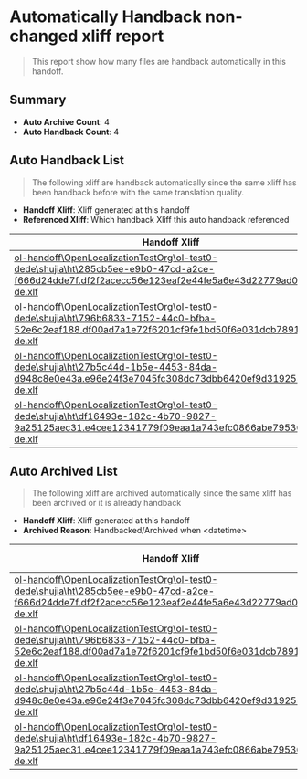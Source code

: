 # Automatically Handback non-changed xliff report
> This report show how many files are handback automatically in this handoff.

## Summary
* **Auto Archive Count**: 4
* **Auto Handback Count**: 4

## Auto Handback List
> The following xliff are handback automatically since the same xliff has been handback before with the same translation quality.

* **Handoff Xliff**: Xliff generated at this handoff
* **Referenced Xliff**: Which handback Xliff this auto handback referenced

| Handoff Xliff | Referenced Xliff | 
| --- | --- | 
| [ol-handoff\OpenLocalizationTestOrg\ol-test0-dede\shujia\ht\285cb5ee-e9b0-47cd-a2ce-f666d24dde7f.df2f2acecc56e123eaf2e44fe5a6e43d22779ad0.de-de.xlf](https://github.com/OpenLocalizationTestOrg/ol-test0-handoff/blob/48b8e276eb2620a4d1d1caf17f933930478966e7/ol-handoff/OpenLocalizationTestOrg/ol-test0-dede/shujia/ht/285cb5ee-e9b0-47cd-a2ce-f666d24dde7f.df2f2acecc56e123eaf2e44fe5a6e43d22779ad0.de-de.xlf) | [ol-handback\OpenLocalizationTestOrg\ol-test0-dede\shujia\high\285cb5ee-e9b0-47cd-a2ce-f666d24dde7f.df2f2acecc56e123eaf2e44fe5a6e43d22779ad0.de-de.xlf](https://github.com/OpenLocalizationTestOrg/ol-test0-handback/blob/6c9050f6f20e6551f34b744d736bbee92ced55bc/ol-handback/OpenLocalizationTestOrg/ol-test0-dede/shujia/high/285cb5ee-e9b0-47cd-a2ce-f666d24dde7f.df2f2acecc56e123eaf2e44fe5a6e43d22779ad0.de-de.xlf) | 
| [ol-handoff\OpenLocalizationTestOrg\ol-test0-dede\shujia\ht\796b6833-7152-44c0-bfba-52e6c2eaf188.df00ad7a1e72f6201cf9fe1bd50f6e031dcb7891.de-de.xlf](https://github.com/OpenLocalizationTestOrg/ol-test0-handoff/blob/48b8e276eb2620a4d1d1caf17f933930478966e7/ol-handoff/OpenLocalizationTestOrg/ol-test0-dede/shujia/ht/796b6833-7152-44c0-bfba-52e6c2eaf188.df00ad7a1e72f6201cf9fe1bd50f6e031dcb7891.de-de.xlf) | [ol-handback\OpenLocalizationTestOrg\ol-test0-dede\shujia\high\796b6833-7152-44c0-bfba-52e6c2eaf188.df00ad7a1e72f6201cf9fe1bd50f6e031dcb7891.de-de.xlf](https://github.com/OpenLocalizationTestOrg/ol-test0-handback/blob/6c9050f6f20e6551f34b744d736bbee92ced55bc/ol-handback/OpenLocalizationTestOrg/ol-test0-dede/shujia/high/796b6833-7152-44c0-bfba-52e6c2eaf188.df00ad7a1e72f6201cf9fe1bd50f6e031dcb7891.de-de.xlf) | 
| [ol-handoff\OpenLocalizationTestOrg\ol-test0-dede\shujia\ht\27b5c44d-1b5e-4453-84da-d948c8e0e43a.e96e24f3e7045fc308dc73dbb6420ef9d3192555.de-de.xlf](https://github.com/OpenLocalizationTestOrg/ol-test0-handoff/blob/48b8e276eb2620a4d1d1caf17f933930478966e7/ol-handoff/OpenLocalizationTestOrg/ol-test0-dede/shujia/ht/27b5c44d-1b5e-4453-84da-d948c8e0e43a.e96e24f3e7045fc308dc73dbb6420ef9d3192555.de-de.xlf) | [ol-handback\OpenLocalizationTestOrg\ol-test0-dede\shujia\high\27b5c44d-1b5e-4453-84da-d948c8e0e43a.e96e24f3e7045fc308dc73dbb6420ef9d3192555.de-de.xlf](https://github.com/OpenLocalizationTestOrg/ol-test0-handback/blob/e93f24e75a5e59ee1d9f504cfd421184f8484b61/ol-handback/OpenLocalizationTestOrg/ol-test0-dede/shujia/high/27b5c44d-1b5e-4453-84da-d948c8e0e43a.e96e24f3e7045fc308dc73dbb6420ef9d3192555.de-de.xlf) | 
| [ol-handoff\OpenLocalizationTestOrg\ol-test0-dede\shujia\ht\df16493e-182c-4b70-9827-9a25125aec31.e4cee12341779f09eaa1a743efc0866abe795363.de-de.xlf](https://github.com/OpenLocalizationTestOrg/ol-test0-handoff/blob/48b8e276eb2620a4d1d1caf17f933930478966e7/ol-handoff/OpenLocalizationTestOrg/ol-test0-dede/shujia/ht/df16493e-182c-4b70-9827-9a25125aec31.e4cee12341779f09eaa1a743efc0866abe795363.de-de.xlf) | [ol-handback\OpenLocalizationTestOrg\ol-test0-dede\shujia\high\df16493e-182c-4b70-9827-9a25125aec31.e4cee12341779f09eaa1a743efc0866abe795363.de-de.xlf](https://github.com/OpenLocalizationTestOrg/ol-test0-handback/blob/e93f24e75a5e59ee1d9f504cfd421184f8484b61/ol-handback/OpenLocalizationTestOrg/ol-test0-dede/shujia/high/df16493e-182c-4b70-9827-9a25125aec31.e4cee12341779f09eaa1a743efc0866abe795363.de-de.xlf) | 

## Auto Archived List
> The following xliff are archived automatically since the same xliff has been archived or it is already handback

* **Handoff Xliff**: Xliff generated at this handoff
* **Archived Reason**: Handbacked/Archived when &lt;datetime&gt;

| Handoff Xliff | Archived Reason | 
| --- | --- | 
| [ol-handoff\OpenLocalizationTestOrg\ol-test0-dede\shujia\ht\285cb5ee-e9b0-47cd-a2ce-f666d24dde7f.df2f2acecc56e123eaf2e44fe5a6e43d22779ad0.de-de.xlf](https://github.com/OpenLocalizationTestOrg/ol-test0-handoff/blob/48b8e276eb2620a4d1d1caf17f933930478966e7/ol-handoff/OpenLocalizationTestOrg/ol-test0-dede/shujia/ht/285cb5ee-e9b0-47cd-a2ce-f666d24dde7f.df2f2acecc56e123eaf2e44fe5a6e43d22779ad0.de-de.xlf) | Handbacked | 
| [ol-handoff\OpenLocalizationTestOrg\ol-test0-dede\shujia\ht\796b6833-7152-44c0-bfba-52e6c2eaf188.df00ad7a1e72f6201cf9fe1bd50f6e031dcb7891.de-de.xlf](https://github.com/OpenLocalizationTestOrg/ol-test0-handoff/blob/48b8e276eb2620a4d1d1caf17f933930478966e7/ol-handoff/OpenLocalizationTestOrg/ol-test0-dede/shujia/ht/796b6833-7152-44c0-bfba-52e6c2eaf188.df00ad7a1e72f6201cf9fe1bd50f6e031dcb7891.de-de.xlf) | Handbacked | 
| [ol-handoff\OpenLocalizationTestOrg\ol-test0-dede\shujia\ht\27b5c44d-1b5e-4453-84da-d948c8e0e43a.e96e24f3e7045fc308dc73dbb6420ef9d3192555.de-de.xlf](https://github.com/OpenLocalizationTestOrg/ol-test0-handoff/blob/48b8e276eb2620a4d1d1caf17f933930478966e7/ol-handoff/OpenLocalizationTestOrg/ol-test0-dede/shujia/ht/27b5c44d-1b5e-4453-84da-d948c8e0e43a.e96e24f3e7045fc308dc73dbb6420ef9d3192555.de-de.xlf) | Handbacked | 
| [ol-handoff\OpenLocalizationTestOrg\ol-test0-dede\shujia\ht\df16493e-182c-4b70-9827-9a25125aec31.e4cee12341779f09eaa1a743efc0866abe795363.de-de.xlf](https://github.com/OpenLocalizationTestOrg/ol-test0-handoff/blob/48b8e276eb2620a4d1d1caf17f933930478966e7/ol-handoff/OpenLocalizationTestOrg/ol-test0-dede/shujia/ht/df16493e-182c-4b70-9827-9a25125aec31.e4cee12341779f09eaa1a743efc0866abe795363.de-de.xlf) | Handbacked | 

